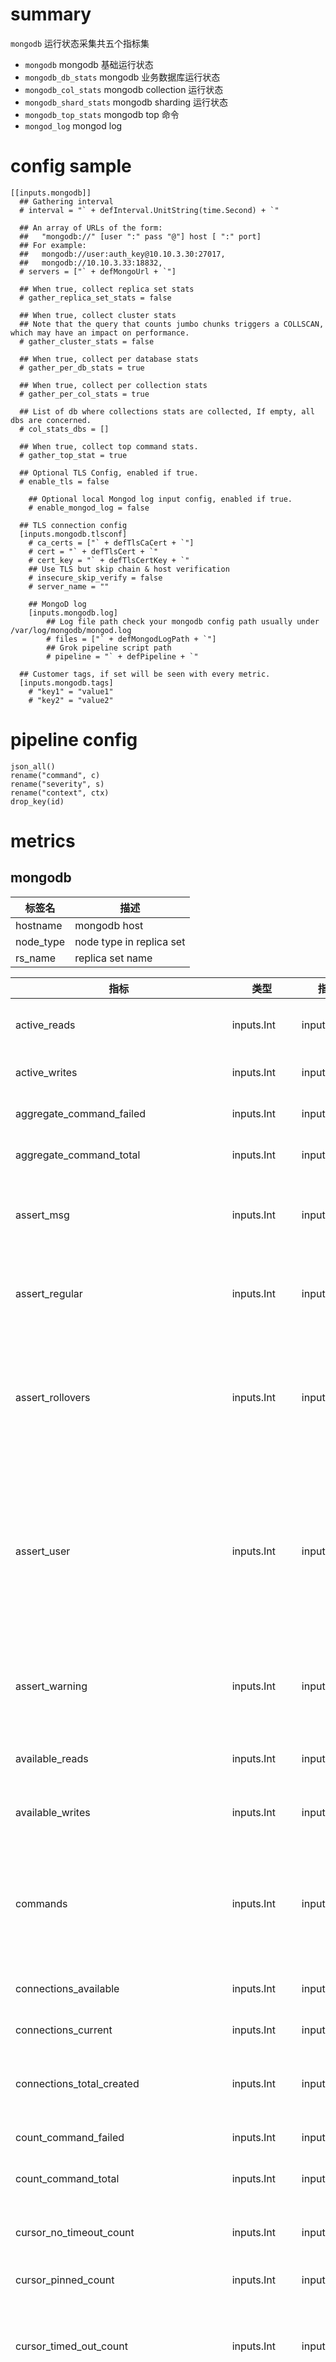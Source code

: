 # summary

`mongodb` 运行状态采集共五个指标集

- `mongodb` mongodb 基础运行状态
- `mongodb_db_stats` mongodb 业务数据库运行状态
- `mongodb_col_stats` mongodb collection 运行状态
- `mongodb_shard_stats` mongodb sharding 运行状态
- `mongodb_top_stats` mongodb top 命令
- `mongod_log` mongod log

# config sample

```
[[inputs.mongodb]]
  ## Gathering interval
  # interval = "` + defInterval.UnitString(time.Second) + `"

  ## An array of URLs of the form:
  ##   "mongodb://" [user ":" pass "@"] host [ ":" port]
  ## For example:
  ##   mongodb://user:auth_key@10.10.3.30:27017,
  ##   mongodb://10.10.3.33:18832,
  # servers = ["` + defMongoUrl + `"]

  ## When true, collect replica set stats
  # gather_replica_set_stats = false

  ## When true, collect cluster stats
  ## Note that the query that counts jumbo chunks triggers a COLLSCAN, which may have an impact on performance.
  # gather_cluster_stats = false

  ## When true, collect per database stats
  # gather_per_db_stats = true

  ## When true, collect per collection stats
  # gather_per_col_stats = true

  ## List of db where collections stats are collected, If empty, all dbs are concerned.
  # col_stats_dbs = []

  ## When true, collect top command stats.
  # gather_top_stat = true

  ## Optional TLS Config, enabled if true.
  # enable_tls = false

	## Optional local Mongod log input config, enabled if true.
	# enable_mongod_log = false

  ## TLS connection config
  [inputs.mongodb.tlsconf]
    # ca_certs = ["` + defTlsCaCert + `"]
    # cert = "` + defTlsCert + `"
    # cert_key = "` + defTlsCertKey + `"
    ## Use TLS but skip chain & host verification
    # insecure_skip_verify = false
    # server_name = ""

	## MongoD log
	[inputs.mongodb.log]
		## Log file path check your mongodb config path usually under /var/log/mongodb/mongod.log
		# files = ["` + defMongodLogPath + `"]
		## Grok pipeline script path
		# pipeline = "` + defPipeline + `"

  ## Customer tags, if set will be seen with every metric.
  [inputs.mongodb.tags]
    # "key1" = "value1"
    # "key2" = "value2"
```

# pipeline config

```
json_all()
rename("command", c)
rename("severity", s)
rename("context", ctx)
drop_key(id)
```

# metrics

## mongodb

| 标签名    | 描述                     |
| --------- | ------------------------ |
| hostname  | mongodb host             |
| node_type | node type in replica set |
| rs_name   | replica set name         |

| 指标                                      | 类型          | 指标源       | 单位          | 描述                                                                                                                                                                                                                                                                                                                        |
| ----------------------------------------- | ------------- | ------------ | ------------- | --------------------------------------------------------------------------------------------------------------------------------------------------------------------------------------------------------------------------------------------------------------------------------------------------------------------------- |
| active_reads                              | inputs.Int    | inputs.Gauge | inputs.NCount | The number of the active client connections performing read operations.                                                                                                                                                                                                                                                     |
| active_writes                             | inputs.Int    | inputs.Gauge | inputs.NCount | The number of active client connections performing write operations.                                                                                                                                                                                                                                                        |
| aggregate_command_failed                  | inputs.Int    | inputs.Gauge | inputs.NCount | The number of times that 'aggregate' command failed on this mongod                                                                                                                                                                                                                                                          |
| aggregate_command_total                   | inputs.Int    | inputs.Gauge | inputs.NCount | The number of times that 'aggregate' command executed on this mongod.                                                                                                                                                                                                                                                       |
| assert_msg                                | inputs.Int    | inputs.Gauge | inputs.NCount | The number of message assertions raised since the MongoDB process started. Check the log file for more information about these messages.                                                                                                                                                                                    |
| assert_regular                            | inputs.Int    | inputs.Gauge | inputs.NCount | The number of regular assertions raised since the MongoDB process started. Check the log file for more information about these messages.                                                                                                                                                                                    |
| assert_rollovers                          | inputs.Int    | inputs.Gauge | inputs.NCount | The number of times that the rollover counters have rolled over since the last time the MongoDB process started. The counters will rollover to zero after 2 30 assertions. Use this value to provide context to the other values in the asserts data structure.                                                             |
| assert_user                               | inputs.Int    | inputs.Gauge | inputs.NCount | The number of "user asserts" that have occurred since the last time the MongoDB process started. These are errors that user may generate, such as out of disk space or duplicate key. You can prevent these assertions by fixing a problem with your application or deployment. Check the MongoDB log for more information. |
| assert_warning                            | inputs.Int    | inputs.Gauge | inputs.NCount | Changed in version 4.0. Starting in MongoDB 4.0, the field returns zero 0. In earlier versions, the field returns the number of warnings raised since the MongoDB process started.                                                                                                                                          |
| available_reads                           | inputs.Int    | inputs.Gauge | inputs.NCount | The number of concurrent of read transactions allowed into the WiredTiger storage engine                                                                                                                                                                                                                                    |
| available_writes                          | inputs.Int    | inputs.Gauge | inputs.NCount | The number of concurrent of write transactions allowed into the WiredTiger storage engine                                                                                                                                                                                                                                   |
| commands                                  | inputs.Int    | inputs.Gauge | inputs.NCount | The total number of commands issued to the database since the mongod instance last started. opcounters.command counts all commands except the write commands: insert, update, and delete.                                                                                                                                   |
| connections_available                     | inputs.Int    | inputs.Gauge | inputs.NCount | The number of unused incoming connections available.                                                                                                                                                                                                                                                                        |
| connections_current                       | inputs.Int    | inputs.Gauge | inputs.NCount | The number of incoming connections from clients to the database server.                                                                                                                                                                                                                                                     |
| connections_total_created                 | inputs.Int    | inputs.Gauge | inputs.NCount | Count of all incoming connections created to the server. This number includes connections that have since closed.                                                                                                                                                                                                           |
| count_command_failed                      | inputs.Int    | inputs.Gauge | inputs.NCount | The number of times that 'count' command failed on this mongod                                                                                                                                                                                                                                                              |
| count_command_total                       | inputs.Int    | inputs.Gauge | inputs.NCount | The number of times that 'count' command executed on this mongod                                                                                                                                                                                                                                                            |
| cursor_no_timeout_count                   | inputs.Int    | inputs.Gauge | inputs.NCount | The number of open cursors with the option DBQuery.Option.noTimeout set to prevent timeout after a period of inactivity                                                                                                                                                                                                     |
| cursor_pinned_count                       | inputs.Int    | inputs.Gauge | inputs.NCount | The number of "pinned" open cursors.                                                                                                                                                                                                                                                                                        |
| cursor_timed_out_count                    | inputs.Int    | inputs.Gauge | inputs.NCount | The total number of cursors that have timed out since the server process started. If this number is large or growing at a regular rate, this may indicate an application error.                                                                                                                                             |
| cursor_total_count                        | inputs.Int    | inputs.Gauge | inputs.NCount | The number of cursors that MongoDB is maintaining for clients. Because MongoDB exhausts unused cursors, typically this value small or zero. However, if there is a queue, stale tailable cursors, or a large number of operations this value may rise.                                                                      |
| delete_command_failed                     | inputs.Int    | inputs.Gauge | inputs.NCount | The number of times that 'delete' command failed on this mongod                                                                                                                                                                                                                                                             |
| delete_command_total                      | inputs.Int    | inputs.Gauge | inputs.NCount | The number of times that 'delete' command executed on this mongod                                                                                                                                                                                                                                                           |
| deletes                                   | inputs.Int    | inputs.Gauge | inputs.NCount | The total number of delete operations since the mongod instance last started.                                                                                                                                                                                                                                               |
| distinct_command_failed                   | inputs.Int    | inputs.Gauge | inputs.NCount | The number of times that 'distinct' command failed on this mongod                                                                                                                                                                                                                                                           |
| distinct_command_total                    | inputs.Int    | inputs.Gauge | inputs.NCount | The number of times that 'distinct' command executed on this mongod                                                                                                                                                                                                                                                         |
| document_deleted                          | inputs.Int    | inputs.Gauge | inputs.NCount | The total number of documents deleted.                                                                                                                                                                                                                                                                                      |
| document_inserted                         | inputs.Int    | inputs.Gauge | inputs.NCount | The total number of documents inserted.                                                                                                                                                                                                                                                                                     |
| document_returned                         | inputs.Int    | inputs.Gauge | inputs.NCount | The total number of documents returned by queries.                                                                                                                                                                                                                                                                          |
| document_updated                          | inputs.Int    | inputs.Gauge | inputs.NCount | The total number of documents updated.                                                                                                                                                                                                                                                                                      |
| find_and_modify_command_failed            | inputs.Int    | inputs.Gauge | inputs.NCount | The number of times that 'find' and 'modify' commands failed on this mongod                                                                                                                                                                                                                                                 |
| find_and_modify_command_total             | inputs.Int    | inputs.Gauge | inputs.NCount | The number of times that 'find' and 'modify' commands executed on this mongod                                                                                                                                                                                                                                               |
| find_command_failed                       | inputs.Int    | inputs.Gauge | inputs.NCount | The number of times that 'find' command failed on this mongod                                                                                                                                                                                                                                                               |
| find_command_total                        | inputs.Int    | inputs.Gauge | inputs.NCount | The number of times that 'find' command executed on this mongod                                                                                                                                                                                                                                                             |
| flushes                                   | inputs.Int    | inputs.Gauge | inputs.NCount | The number of transaction checkpoints                                                                                                                                                                                                                                                                                       |
| flushes_total_time_ns                     | inputs.Int    | inputs.Gauge | inputs.NCount | The transaction checkpoint total time (msecs)                                                                                                                                                                                                                                                                               |
| get_more_command_failed                   | inputs.Int    | inputs.Gauge | inputs.NCount | The number of times that 'get more' command failed on this mongod                                                                                                                                                                                                                                                           |
| get_more_command_total                    | inputs.Int    | inputs.Gauge | inputs.NCount | The number of times that 'get more' command executed on this mongod                                                                                                                                                                                                                                                         |
| getmores                                  | inputs.Int    | inputs.Gauge | inputs.NCount | The total number of getMore operations since the mongod instance last started. This counter can be high even if the query count is low. Secondary nodes send getMore operations as part of the replication process.                                                                                                         |
| insert_command_failed                     | inputs.Int    | inputs.Gauge | inputs.NCount | The number of times that 'insert' command failed on this mongod                                                                                                                                                                                                                                                             |
| insert_command_total                      | inputs.Int    | inputs.Gauge | inputs.NCount | The number of times that 'insert' command executed on this mongod                                                                                                                                                                                                                                                           |
| inserts                                   | inputs.Int    | inputs.Gauge | inputs.NCount | The total number of insert operations received since the mongod instance last started.                                                                                                                                                                                                                                      |
| jumbo_chunks                              | inputs.Int    | inputs.Gauge | inputs.NCount | Count jumbo flags in cluster chunk.                                                                                                                                                                                                                                                                                         |
| latency_commands                          | inputs.Int    | inputs.Gauge | inputs.NCount | The total combined latency in microseconds of latency statistics for database command.                                                                                                                                                                                                                                      |
| latency_commands_count                    | inputs.Int    | inputs.Gauge | inputs.NCount | The total combined latency of operations performed on the collection for database command.                                                                                                                                                                                                                                  |
| latency_reads                             | inputs.Int    | inputs.Gauge | inputs.NCount | The total combined latency in microseconds of latency statistics for read request.                                                                                                                                                                                                                                          |
| latency_reads_count                       | inputs.Int    | inputs.Gauge | inputs.NCount | The total combined latency of operations performed on the collection for read request.                                                                                                                                                                                                                                      |
| latency_writes                            | inputs.Int    | inputs.Gauge | inputs.NCount | The total combined latency in microseconds of latency statistics for write request.                                                                                                                                                                                                                                         |
| latency_writes_count                      | inputs.Int    | inputs.Gauge | inputs.NCount | The total combined latency of operations performed on the collection for write request.                                                                                                                                                                                                                                     |
| member_status                             | inputs.String | inputs.Gauge | inputs.NCount | The state of ndoe in replica members.                                                                                                                                                                                                                                                                                       |
| net_in_bytes_count                        | inputs.Int    | inputs.Gauge | inputs.NCount | The total number of bytes that the server has received over network connections initiated by clients or other mongod instances.                                                                                                                                                                                             |
| net_out_bytes_count                       | inputs.Int    | inputs.Gauge | inputs.NCount | The total number of bytes that the server has sent over network connections initiated by clients or other mongod instances.                                                                                                                                                                                                 |
| open_connections                          | inputs.Int    | inputs.Gauge | inputs.NCount | The number of incoming connections from clients to the database server.                                                                                                                                                                                                                                                     |
| operation_scan_and_order                  | inputs.Int    | inputs.Gauge | inputs.NCount | The total number of queries that return sorted numbers that cannot perform the sort operation using an index.                                                                                                                                                                                                               |
| operation_write_conflicts                 | inputs.Int    | inputs.Gauge | inputs.NCount | The total number of queries that encountered write conflicts.                                                                                                                                                                                                                                                               |
| page_faults                               | inputs.Int    | inputs.Gauge | inputs.NCount | The total number of page faults.                                                                                                                                                                                                                                                                                            |
| percent_cache_dirty                       | inputs.Float  | inputs.Gauge | inputs.NCount | Size in bytes of the dirty data in the cache. This value should be less than the bytes currently in the cache value.                                                                                                                                                                                                        |
| percent_cache_used                        | inputs.Float  | inputs.Gauge | inputs.NCount | Size in byte of the data currently in cache. This value should not be greater than the maximum bytes configured value.                                                                                                                                                                                                      |
| queries                                   | inputs.Int    | inputs.Gauge | inputs.NCount | The total number of queries received since the mongod instance last started.                                                                                                                                                                                                                                                |
| queued_reads                              | inputs.Int    | inputs.Gauge | inputs.NCount | The number of operations that are currently queued and waiting for the read lock. A consistently small read-queue, particularly of shorter operations, should cause no concern.                                                                                                                                             |
| queued_writes                             | inputs.Int    | inputs.Gauge | inputs.NCount | The number of operations that are currently queued and waiting for the write lock. A consistently small write-queue, particularly of shorter operations, is no cause for concern.                                                                                                                                           |
| repl_apply_batches_num                    | inputs.Int    | inputs.Gauge | inputs.NCount | The total number of batches applied across all databases.                                                                                                                                                                                                                                                                   |
| repl_apply_batches_total_millis           | inputs.Int    | inputs.Gauge | inputs.NCount | The total amount of time in milliseconds the mongod has spent applying operations from the oplog.                                                                                                                                                                                                                           |
| repl_apply_ops                            | inputs.Int    | inputs.Gauge | inputs.NCount | The total number of oplog operations applied. metrics.repl.apply.ops is incremented after each operation.                                                                                                                                                                                                                   |
| repl_buffer_count                         | inputs.Int    | inputs.Gauge | inputs.NCount | The current number of operations in the oplog buffer.                                                                                                                                                                                                                                                                       |
| repl_buffer_size_bytes                    | inputs.Int    | inputs.Gauge | inputs.NCount | The current size of the contents of the oplog buffer.                                                                                                                                                                                                                                                                       |
| repl_commands                             | inputs.Int    | inputs.Gauge | inputs.NCount | The total number of replicated commands issued to the database since the mongod instance last started.                                                                                                                                                                                                                      |
| repl_deletes                              | inputs.Int    | inputs.Gauge | inputs.NCount | The total number of replicated delete operations since the mongod instance last started.                                                                                                                                                                                                                                    |
| repl_executor_pool_in_progress_count      | inputs.Int    | inputs.Gauge | inputs.NCount | inputs.TODO                                                                                                                                                                                                                                                                                                                 |
| repl_executor_queues_network_in_progress  | inputs.Int    | inputs.Gauge | inputs.NCount | inputs.TODO                                                                                                                                                                                                                                                                                                                 |
| repl_executor_queues_sleepers             | inputs.Int    | inputs.Gauge | inputs.NCount | inputs.TODO                                                                                                                                                                                                                                                                                                                 |
| repl_executor_unsignaled_events           | inputs.Int    | inputs.Gauge | inputs.NCount | inputs.TODO                                                                                                                                                                                                                                                                                                                 |
| repl_getmores                             | inputs.Int    | inputs.Gauge | inputs.NCount | The total number of getMore operations since the mongod instance last started.                                                                                                                                                                                                                                              |
| repl_inserts                              | inputs.Int    | inputs.Gauge | inputs.NCount | The total number of replicated insert operations since the mongod instance last started.                                                                                                                                                                                                                                    |
| repl_lag                                  | inputs.Int    | inputs.Gauge | inputs.NCount | inputs.TODO                                                                                                                                                                                                                                                                                                                 |
| repl_network_bytes                        | inputs.Int    | inputs.Gauge | inputs.NCount | The total amount of data read from the replication sync source.                                                                                                                                                                                                                                                             |
| repl_network_getmores_num                 | inputs.Int    | inputs.Gauge | inputs.NCount | The total number of getmore operations, which are operations that request an additional set of operations from the replication sync source.                                                                                                                                                                                 |
| repl_network_getmores_total_millis        | inputs.Int    | inputs.Gauge | inputs.NCount | The total amount of time required to collect data from getmore operations.                                                                                                                                                                                                                                                  |
| repl_network_ops                          | inputs.Int    | inputs.Gauge | inputs.NCount | The total number of operations read from the replication source.                                                                                                                                                                                                                                                            |
| repl_oplog_window_sec                     | inputs.Int    | inputs.Gauge | inputs.NCount | The second window of replication oplog.                                                                                                                                                                                                                                                                                     |
| repl_queries                              | inputs.Int    | inputs.Gauge | inputs.NCount | The total number of replicated queries since the mongod instance last started.                                                                                                                                                                                                                                              |
| repl_state                                | inputs.Int    | inputs.Gauge | inputs.NCount | The node state of replication member.                                                                                                                                                                                                                                                                                       |
| repl_updates                              | inputs.Int    | inputs.Gauge | inputs.NCount | The total number of replicated update operations since the mongod instance last started.                                                                                                                                                                                                                                    |
| resident_megabytes                        | inputs.Int    | inputs.Gauge | inputs.NCount | The value of mem.resident is roughly equivalent to the amount of RAM, in mebibyte (MiB), currently used by the database process.                                                                                                                                                                                            |
| state                                     | inputs.String | inputs.Gauge | inputs.NCount | The replication state.                                                                                                                                                                                                                                                                                                      |
| storage_freelist_search_bucket_exhausted  | inputs.Int    | inputs.Gauge | inputs.NCount | The number of times that mongod has checked the free list without finding a suitably large record allocation.                                                                                                                                                                                                               |
| storage_freelist_search_requests          | inputs.Int    | inputs.Gauge | inputs.NCount | The number of times mongod has searched for available record allocations.                                                                                                                                                                                                                                                   |
| storage_freelist_search_scanned           | inputs.Int    | inputs.Gauge | inputs.NCount | The number of available record allocations mongod has searched.                                                                                                                                                                                                                                                             |
| tcmalloc_central_cache_free_bytes         | inputs.Int    | inputs.Gauge | inputs.NCount | Number of free bytes in the central cache that have been assigned to size classes. They always count towards virtual memory usage, and unless the underlying memory is swapped.                                                                                                                                             |
| tcmalloc_current_allocated_bytes          | inputs.Int    | inputs.Gauge | inputs.NCount | Number of bytes currently allocated by application.                                                                                                                                                                                                                                                                         |
| tcmalloc_current_total_thread_cache_bytes | inputs.Int    | inputs.Gauge | inputs.NCount | Number of bytes used across all thread caches.                                                                                                                                                                                                                                                                              |
| tcmalloc_heap_size                        | inputs.Int    | inputs.Gauge | inputs.NCount | Number of bytes in the heap.                                                                                                                                                                                                                                                                                                |
| tcmalloc_max_total_thread_cache_bytes     | inputs.Int    | inputs.Gauge | inputs.NCount | Upper limit on total number of bytes stored across all per-thread caches. Default: 16MB.                                                                                                                                                                                                                                    |
| tcmalloc_pageheap_commit_count            | inputs.Int    | inputs.Gauge | inputs.NCount | Number of virtual memory commits.                                                                                                                                                                                                                                                                                           |
| tcmalloc_pageheap_committed_bytes         | inputs.Int    | inputs.Gauge | inputs.NCount | Bytes committed, always <= system*bytes*.                                                                                                                                                                                                                                                                                   |
| tcmalloc_pageheap_decommit_count          | inputs.Int    | inputs.Gauge | inputs.NCount | Number of virtual memory decommits.                                                                                                                                                                                                                                                                                         |
| tcmalloc_pageheap_free_bytes              | inputs.Int    | inputs.Gauge | inputs.NCount | Number of bytes in free, mapped pages in page heap.                                                                                                                                                                                                                                                                         |
| tcmalloc_pageheap_reserve_count           | inputs.Int    | inputs.Gauge | inputs.NCount | Number of virtual memory reserves.                                                                                                                                                                                                                                                                                          |
| tcmalloc_pageheap_scavenge_count          | inputs.Int    | inputs.Gauge | inputs.NCount | Number of times scavagened flush pages.                                                                                                                                                                                                                                                                                     |
| tcmalloc_pageheap_total_commit_bytes      | inputs.Int    | inputs.Gauge | inputs.NCount | Bytes committed in lifetime of process.                                                                                                                                                                                                                                                                                     |
| tcmalloc_pageheap_total_decommit_bytes    | inputs.Int    | inputs.Gauge | inputs.NCount | Bytes decommitted in lifetime of process.                                                                                                                                                                                                                                                                                   |
| tcmalloc_pageheap_total_reserve_bytes     | inputs.Int    | inputs.Gauge | inputs.NCount | Number of virtual memory reserves.                                                                                                                                                                                                                                                                                          |
| tcmalloc_pageheap_unmapped_bytes          | inputs.Int    | inputs.Gauge | inputs.NCount | Total bytes on returned freelists.                                                                                                                                                                                                                                                                                          |
| tcmalloc_spinlock_total_delay_ns          | inputs.Int    | inputs.Gauge | inputs.NCount | inputs.TODO                                                                                                                                                                                                                                                                                                                 |
| tcmalloc_thread_cache_free_bytes          | inputs.Int    | inputs.Gauge | inputs.NCount | Bytes in thread caches.                                                                                                                                                                                                                                                                                                     |
| tcmalloc_total_free_bytes                 | inputs.Int    | inputs.Gauge | inputs.NCount | Total bytes on normal freelists.                                                                                                                                                                                                                                                                                            |
| tcmalloc_transfer_cache_free_bytes        | inputs.Int    | inputs.Gauge | inputs.NCount | Bytes in central transfer cache.                                                                                                                                                                                                                                                                                            |
| total_available                           | inputs.Int    | inputs.Gauge | inputs.NCount | The number of connections available from the mongos to the config servers, replica sets, and standalone mongod instances in the cluster.                                                                                                                                                                                    |
| total_created                             | inputs.Int    | inputs.Gauge | inputs.NCount | The number of connections the mongos has ever created to other members of the cluster.                                                                                                                                                                                                                                      |
| total_docs_scanned                        | inputs.Int    | inputs.Gauge | inputs.NCount | The total number of index items scanned during queries and query-plan evaluation.                                                                                                                                                                                                                                           |
| total_in_use                              | inputs.Int    | inputs.Gauge | inputs.NCount | Reports the total number of outgoing connections from the current mongod/mongos instance to other members of the sharded cluster or replica set that are currently in use.                                                                                                                                                  |
| total_keys_scanned                        | inputs.Int    | inputs.Gauge | inputs.NCount | The total number of index items scanned during queries and query-plan evaluation.                                                                                                                                                                                                                                           |
| total_refreshing                          | inputs.Int    | inputs.Gauge | inputs.NCount | Reports the total number of outgoing connections from the current mongod/mongos instance to other members of the sharded cluster or replica set that are currently being refreshed.                                                                                                                                         |
| total_tickets_reads                       | inputs.Int    | inputs.Gauge | inputs.NCount | A document that returns information on the number of concurrent of read transactions allowed into the WiredTiger storage engine.                                                                                                                                                                                            |
| total_tickets_writes                      | inputs.Int    | inputs.Gauge | inputs.NCount | A document that returns information on the number of concurrent of write transactions allowed into the WiredTiger storage engine.                                                                                                                                                                                           |
| ttl_deletes                               | inputs.Int    | inputs.Gauge | inputs.NCount | The total number of documents deleted from collections with a ttl index.                                                                                                                                                                                                                                                    |
| ttl_passes                                | inputs.Int    | inputs.Gauge | inputs.NCount | The number of times the background process removes documents from collections with a ttl index.                                                                                                                                                                                                                             |
| update_command_failed                     | inputs.Int    | inputs.Gauge | inputs.NCount | The number of times that 'update' command failed on this mongod                                                                                                                                                                                                                                                             |
| update_command_total                      | inputs.Int    | inputs.Gauge | inputs.NCount | The number of times that 'update' command executed on this mongod                                                                                                                                                                                                                                                           |
| updates                                   | inputs.Int    | inputs.Gauge | inputs.NCount | The total number of update operations received since the mongod instance last started.                                                                                                                                                                                                                                      |
| uptime_ns                                 | inputs.Int    | inputs.Gauge | inputs.NCount | The total upon time of mongod in nano seconds.                                                                                                                                                                                                                                                                              |
| version                                   | inputs.String | inputs.Gauge | inputs.NCount | Mongod version                                                                                                                                                                                                                                                                                                              |
| vsize_megabytes                           | inputs.Int    | inputs.Gauge | inputs.NCount | mem.virtual displays the quantity, in mebibyte (MiB), of virtual memory used by the mongod process.                                                                                                                                                                                                                         |
| wtcache_app_threads_page_read_count       | inputs.Int    | inputs.Gauge | inputs.NCount | inputs.TODO                                                                                                                                                                                                                                                                                                                 |
| wtcache_app_threads_page_read_time        | inputs.Int    | inputs.Gauge | inputs.NCount | inputs.TODO                                                                                                                                                                                                                                                                                                                 |
| wtcache_app_threads_page_write_count      | inputs.Int    | inputs.Gauge | inputs.NCount | inputs.TODO                                                                                                                                                                                                                                                                                                                 |
| wtcache_bytes_read_into                   | inputs.Int    | inputs.Gauge | inputs.NCount | inputs.TODO                                                                                                                                                                                                                                                                                                                 |
| wtcache_bytes_written_from                | inputs.Int    | inputs.Gauge | inputs.NCount | inputs.TODO                                                                                                                                                                                                                                                                                                                 |
| wtcache_current_bytes                     | inputs.Int    | inputs.Gauge | inputs.NCount | inputs.TODO                                                                                                                                                                                                                                                                                                                 |
| wtcache_internal_pages_evicted            | inputs.Int    | inputs.Gauge | inputs.NCount | inputs.TODO                                                                                                                                                                                                                                                                                                                 |
| wtcache_max_bytes_configured              | inputs.Int    | inputs.Gauge | inputs.NCount | Maximum cache size.                                                                                                                                                                                                                                                                                                         |
| wtcache_modified_pages_evicted            | inputs.Int    | inputs.Gauge | inputs.NCount | inputs.TODO                                                                                                                                                                                                                                                                                                                 |
| wtcache_pages_evicted_by_app_thread       | inputs.Int    | inputs.Gauge | inputs.NCount | inputs.TODO                                                                                                                                                                                                                                                                                                                 |
| wtcache_pages_queued_for_eviction         | inputs.Int    | inputs.Gauge | inputs.NCount | inputs.TODO                                                                                                                                                                                                                                                                                                                 |
| wtcache_pages_read_into                   | inputs.Int    | inputs.Gauge | inputs.NCount | Number of pages read into the cache.                                                                                                                                                                                                                                                                                        |
| wtcache_pages_requested_from              | inputs.Int    | inputs.Gauge | inputs.NCount | Number of pages request from the cache.                                                                                                                                                                                                                                                                                     |
| wtcache_server_evicting_pages             | inputs.Int    | inputs.Gauge | inputs.NCount | inputs.TODO                                                                                                                                                                                                                                                                                                                 |
| wtcache_tracked_dirty_bytes               | inputs.Int    | inputs.Gauge | inputs.NCount | inputs.TODO                                                                                                                                                                                                                                                                                                                 |
| wtcache_unmodified_pages_evicted          | inputs.Int    | inputs.Gauge | inputs.NCount | Main statistics for page eviction.                                                                                                                                                                                                                                                                                          |
| wtcache_worker_thread_evictingpages       | inputs.Int    | inputs.Gauge | inputs.NCount | inputs.TODO                                                                                                                                                                                                                                                                                                                 |

## mongodb_db_stats

| 标签名   | 描述          |
| -------- | ------------- |
| db_name  | database name |
| hostname | mongodb host  |

| 指标         | 类型          | 指标源       | 单位          | 描述                                                                                                             |
| ------------ | ------------- | ------------ | ------------- | ---------------------------------------------------------------------------------------------------------------- |
| avg_obj_size | inputs.Float  | inputs.Gauge | inputs.NCount | The average size of each document in bytes.                                                                      |
| collections  | inputs.Int    | inputs.Gauge | inputs.NCount | Contains a count of the number of collections in that database.                                                  |
| data_size    | inputs.Int    | inputs.Gauge | inputs.NCount | The total size of the uncompressed data held in this database. The dataSize decreases when you remove documents. |
| index_size   | inputs.Int    | inputs.Gauge | inputs.NCount | The total size of all indexes created on this database.                                                          |
| indexes      | inputs.Int    | inputs.Gauge | inputs.NCount | Contains a count of the total number of indexes across all collections in the database.                          |
| objects      | inputs.Int    | inputs.Gauge | inputs.NCount | Contains a count of the number of objects (i.e. documents) in the database across all collections.               |
| ok           | inputs.Int    | inputs.Gauge | inputs.NCount | Command execute state.                                                                                           |
| storage_size | inputs.Int    | inputs.Gauge | inputs.NCount | The total amount of space allocated to collections in this database for document storage.                        |
| type         | inputs.String | inputs.Gauge | inputs.NCount | Metric type.                                                                                                     |

## mongodb_col_stats

| 标签名     | 描述            |
| ---------- | --------------- |
| collection | collection name |
| db_name    | database name   |
| hostname   | mongodb host    |

| 指标             | 类型       | 指标源       | 单位          | 描述                                                                          |
| ---------------- | ---------- | ------------ | ------------- | ----------------------------------------------------------------------------- |
| avg_obj_size     | inputs.Int | inputs.Gauge | inputs.NCount | The average size of an object in the collection.                              |
| count            | inputs.Int | inputs.Gauge | inputs.NCount | The number of objects or documents in this collection.                        |
| ok               | inputs.Int | inputs.Gauge | inputs.NCount | Command execute state.                                                        |
| size             | inputs.Int | inputs.Gauge | inputs.NCount | The total uncompressed size in memory of all records in a collection.         |
| storage_size     | inputs.Int | inputs.Gauge | inputs.NCount | The total amount of storage allocated to this collection for document storage |
| total_index_size | inputs.Int | inputs.Gauge | inputs.NCount | The total size of all indexes.                                                |
| type             | inputs.Int | inputs.Gauge | inputs.NCount | Metrics type.                                                                 |

## mongodb_shard_stats

| 标签名   | 描述         |
| -------- | ------------ |
| hostname | mongodb host |

| 指标       | 类型       | 指标源       | 单位          | 描述                                                                                                                                                                                |
| ---------- | ---------- | ------------ | ------------- | ----------------------------------------------------------------------------------------------------------------------------------------------------------------------------------- |
| available  | inputs.Int | inputs.Gauge | inputs.NCount | The number of connections available for this host to connect to the mongos.                                                                                                         |
| created    | inputs.Int | inputs.Gauge | inputs.NCount | The number of connections the host has ever created to connect to the mongos.                                                                                                       |
| in_use     | inputs.Int | inputs.Gauge | inputs.NCount | Reports the total number of outgoing connections from the current mongod/mongos instance to other members of the sharded cluster or replica set that are currently in use.          |
| refreshing | inputs.Int | inputs.Gauge | inputs.NCount | Reports the total number of outgoing connections from the current mongod/mongos instance to other members of the sharded cluster or replica set that are currently being refreshed. |

## mongodb_top_stats

| 标签名     | 描述            |
| ---------- | --------------- |
| hostname   | mongodb host    |
| collection | collection name |

| 指标             | 类型       | 指标源       | 单位          | 描述                                                       |
| ---------------- | ---------- | ------------ | ------------- | ---------------------------------------------------------- |
| commands_count   | inputs.Int | inputs.Gauge | inputs.NCount | The total number of "command" event issues.                |
| commands_time    | inputs.Int | inputs.Gauge | inputs.NCount | The amount of time in microseconds that "command" costs.   |
| get_more_count   | inputs.Int | inputs.Gauge | inputs.NCount | The total number of "getmore" event issues.                |
| get_more_time    | inputs.Int | inputs.Gauge | inputs.NCount | The amount of time in microseconds that "getmore" costs.   |
| insert_count     | inputs.Int | inputs.Gauge | inputs.NCount | The total number of "insert" event issues.                 |
| insert_time      | inputs.Int | inputs.Gauge | inputs.NCount | The amount of time in microseconds that "insert" costs.    |
| queries_count    | inputs.Int | inputs.Gauge | inputs.NCount | The total number of "queries" event issues.                |
| queries_time     | inputs.Int | inputs.Gauge | inputs.NCount | The amount of time in microseconds that "queries" costs.   |
| read_lock_count  | inputs.Int | inputs.Gauge | inputs.NCount | The total number of "readLock" event issues.               |
| read_lock_time   | inputs.Int | inputs.Gauge | inputs.NCount | The amount of time in microseconds that "readLock" costs.  |
| remove_count     | inputs.Int | inputs.Gauge | inputs.NCount | The total number of "remove" event issues.                 |
| remove_time      | inputs.Int | inputs.Gauge | inputs.NCount | The amount of time in microseconds that "remove" costs.    |
| total_count      | inputs.Int | inputs.Gauge | inputs.NCount | The total number of "total" event issues.                  |
| total_time       | inputs.Int | inputs.Gauge | inputs.NCount | The amount of time in microseconds that "total" costs.     |
| update_count     | inputs.Int | inputs.Gauge | inputs.NCount | The total number of "update" event issues.                 |
| update_time      | inputs.Int | inputs.Gauge | inputs.NCount | The amount of time in microseconds that "update" costs.    |
| write_lock_count | inputs.Int | inputs.Gauge | inputs.NCount | The total number of "writeLock" event issues.              |
| write_lock_time  | inputs.Int | inputs.Gauge | inputs.NCount | The amount of time in microseconds that "writeLock" costs. |

## mongod_log

| 标签名   | 描述                       |
| -------- | -------------------------- |
| filename | The file name to 'tail -f' |
| host     | host name                  |
| service  | service name: mongod_log   |

| 字段名       | 字段值 | 说明                                                                   |
| ------------ | ------ | ---------------------------------------------------------------------- |
| attr.message | string | attribute structure include client info, it's content varies by client |
| command      | string | The full component string of the log message                           |
| context      | string | The name of the thread issuing the log statement                       |
| msg          | string | The raw log output message as passed from the server or driver         |
| severity     | string | The short severity code of the log message                             |
| status       | string | Log level                                                              |
| date         | string | Timestamp                                                              |
